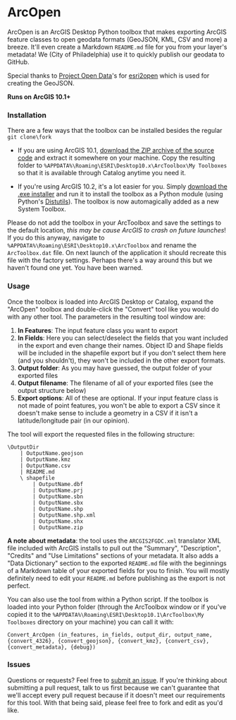 # ArcOpen  

ArcOpen is an ArcGIS Desktop Python toolbox that makes exporting ArcGIS feature classes to open geodata formats (GeoJSON, KML, CSV and more) a breeze. It'll even create a Markdown `README.md` file for you from your layer's metadata! We (City of Philadelphia) use it to quickly publish our geodata to GitHub.

Special thanks to [Project Open Data](https://github.com/project-open-data)'s for [esri2open](https://github.com/project-open-data/esri2open) which is used for creating the GeoJSON.  

**Runs on ArcGIS 10.1+**

### Installation

There are a few ways that the toolbox can be installed besides the regular `git clone\fork`

* If you are using ArcGIS 10.1, [download the ZIP archive of the source code](https://github.com/CityOfPhiladelphia/arc-open/archive/v1.0.zip) and extract it somewhere on your machine. Copy the resulting folder to `%APPDATA%\Roaming\ESRI\Desktop10.x\ArcToolbox\My Toolboxes` so that it is available through Catalog anytime you need it.  

* If you're using ArcGIS 10.2, it's a lot easier for you. Simply [download the .exe installer](https://github.com/CityOfPhiladelphia/arc-open/releases/download/v1.0/ArcOpen-1.0.0.exe) and run it to install the toolbox as a Python module (using Python's [Distutils](http://blogs.esri.com/esri/arcgis/2013/08/13/extending-geoprocessing-through-python-modules/)). The toolbox is now automagically added as a new System Toolbox.

Please do not add the toolbox in your ArcToolbox and save the settings to the default location, *this may be cause ArcGIS to crash on future launches*! If you do this anyway, navigate to `%APPDATA%\Roaming\ESRI\Desktop10.x\ArcToolbox` and rename the `ArcToolbox.dat` file. On next launch of the application it should recreate this file with the factory settings. Perhaps there's a way around this but we haven't found one yet. You have been warned.

### Usage

Once the toolbox is loaded into ArcGIS Desktop or Catalog, expand the "ArcOpen" toolbox and double-click the "Convert" tool like you would do with any other tool. The parameters in the resulting tool window are:

1. **In Features**: The input feature class you want to export
2. **In Fields**: Here you can select/deselect the fields that you want included in the export and even change their names. Object ID and Shape fields will be included in the shapefile export but if you don't select them here (and you shouldn't), they won't be included in the other export formats.
3. **Output folder**: As you may have guessed, the output folder of your exported files
4. **Output filename**: The filename of all of your exported files (see the output structure below)
5. **Export options**: All of these are optional. If your input feature class is not made of point features, you won't be able to export a CSV since it doesn't make sense to include a geometry in a CSV if it isn't a latitude/longitude pair (in our opinion).

The tool will export the requested files in the following structure:

    \OutputDir
        | OutputName.geojson
        | OutputName.kmz
        | OutputName.csv
        | README.md
        \ shapefile
            | OutputName.dbf
            | OutputName.prj
            | OutputName.sbn
            | OutputName.sbx
            | OutputName.shp
            | OutputName.shp.xml
            | OutputName.shx
            | OutputName.zip

**A note about metadata**: the tool uses the `ARCGIS2FGDC.xml` translator XML file included with ArcGIS installs to pull out the "Summary", "Description", "Credits" and "Use Limitations" sections of your metadata. It also adds a "Data Dictionary" section to the exported `README.md` file with the beginnings of a Markdown table of your exported fields for you to finish. You will mostly definitely need to edit your `README.md` before publishing as the export is not perfect.  

You can also use the tool from within a Python script. If the toolbox is loaded into your Python folder (through the ArcToolbox window or if you've copied it to the `%APPDATA%\Roaming\ESRI\Desktop10.1\ArcToolbox\My Toolboxes` directory on your machine) you can call it with:

    Convert_ArcOpen (in_features, in_fields, output_dir, output_name, {convert_4326}, {convert_geojson}, {convert_kmz}, {convert_csv}, {convert_metadata}, {debug})

### Issues
Questions or requests? Feel free to [submit an issue](https://github.com/CityOfPhiladelphia/arc-open/issues/new). If you're thinking about submitting a pull request, talk to us first because we can't guarantee that we'll accept every pull request because if it doesn't meet our requirements for this tool. With that being said, please feel free to fork and edit as you'd like.